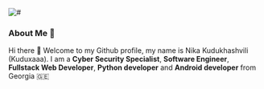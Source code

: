 ![#](https://hits.seeyoufarm.com/api/count/incr/badge.svg?url=https%3A%2F%2Fgithub.com%2FKuduxaaa%2F&count_bg=%2379C83D&title_bg=%23555555&icon=redhat.svg&icon_color=%23E7E7E7&title=Visitors&edge_flat=false)
### About Me 🧑

Hi there 👋 Welcome to my Github profile, my name is Nika Kudukhashvili (Kuduxaaa). I am a **Cyber Security Specialist**, **Software Engineer**, **Fullstack Web Developer**, **Python developer** and **Android developer** from Georgia 🇬🇪 

